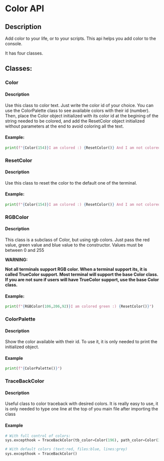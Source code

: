 # Color API
## Description
Add color to your life, or to your scripts.  This api helps you add color to the console.

It has four classes.

## Classes:

### Color
#### Description
Use this class to color text.  Just write the color id of your choice.  You can use the ColorPalette class to see
available colors with their id (number).  Then, place the Color object initialized with its color id at the
begining of the string needed to be colored, and add the ResetColor object initialized without parameters at the end
to avoid coloring all the text.

#### Example:
```python
print(f"{Color(154)}I am colored :) {ResetColor()} And I am not colored :(")
```

### ResetColor
#### Description
Use this class to reset the color to the default one of the terminal.

#### Example:
```python
print(f"{Color(154)}I am colored :) {ResetColor()} And I am not colored :(")
```

### RGBColor
#### Description
This class is a subclass of Color, but using rgb colors.  Just pass the red value, green value and blue value
to the constructor.  Values must be between 0 and 255

**WARNING:**

**Not all terminals support RGB color.  When a terminal support its, it is called TrueColor support.
Most terminal will support the base Color class.  If you are not sure if users will have TrueColor support,
use the base Color class.**

#### Example:
```python
print(f"{RGBColor(106,206,92)}I am colored green :) {ResetColor()}")
```

### ColorPalette
#### Description
Show the color available with their id.  To use it, it is only needed to print the initialized object.

#### Example
```python
print(f"{ColorPalette()}")
```

### TraceBackColor
#### Description
Useful class to color traceback with desired colors.
It is really easy to use, it is only needed to type one line at the top of you main file after importing the class

#### Example
```python
# With full control of colors:
sys.excepthook = TraceBackColor(tb_color=Color(196), path_color=Color(33), line_color=Color(251))

# With default colors (text:red, files:blue, lines:grey)
sys.excepthook = TraceBackColor()
```